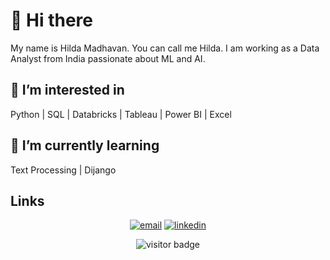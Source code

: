 
# 👋 Hi there
My name is Hilda Madhavan. You can call me Hilda. I am working as a Data Analyst from India passionate about ML and AI.

## 👀 I’m interested in 
Python | SQL | Databricks | Tableau | Power BI | Excel

## 🌱 I’m currently learning
Text Processing | Dijango

## Links

<p align="center">
  <a href="hildamadhavan6@gmail.com"><img src="https://img.icons8.com/color/96/000000/gmail.png" alt="email"/></a>
  <a href="https://www.linkedin.com/in/hilda-madhavan-914546209/"><img src="https://img.icons8.com/color/96/000000/linkedin.png" alt="linkedin"/></a>
</p>


<p  align="center">
  <img src="https://visitor-badge.glitch.me/badge?page_id=hilda-m06" alt="visitor badge"/>
</p>


<!---
hilda-m06/hilda-m06 is a ✨ special ✨ repository because its `README.md` (this file) appears on your GitHub profile.
You can click the Preview link to take a look at your changes.
--->
